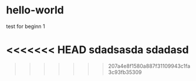 # hello-world
test for beginn
1

<<<<<<< HEAD
sdadsasda
sdadasd
=======
>>>>>>> 207a4e8f1580a887f31109943c1fa3c93fb35309
